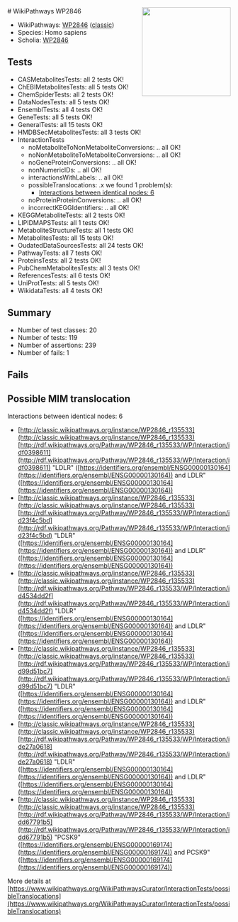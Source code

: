 <img style="float: right; width: 200px" src="https://upload.wikimedia.org/wikipedia/commons/thumb/8/83/Wplogo_with_text_500.png/640px-Wplogo_with_text_500.png" />
# WikiPathways WP2846

* WikiPathways: [WP2846](https://wikipathways.org/pathways/WP2846) ([classic](https://classic.wikipathways.org/instance/WP2846))
* Species: Homo sapiens
* Scholia: [WP2846](https://scholia.toolforge.org/wikipathways/WP2846)
## Tests
* CASMetabolitesTests: all 2 tests OK!
* ChEBIMetabolitesTests: all 5 tests OK!
* ChemSpiderTests: all 2 tests OK!
* DataNodesTests: all 5 tests OK!
* EnsemblTests: all 4 tests OK!
* GeneTests: all 5 tests OK!
* GeneralTests: all 15 tests OK!
* HMDBSecMetabolitesTests: all 3 tests OK!
* InteractionTests
    * noMetaboliteToNonMetaboliteConversions: .. all OK!
    * noNonMetaboliteToMetaboliteConversions: .. all OK!
    * noGeneProteinConversions: .. all OK!
    * nonNumericIDs: .. all OK!
    * interactionsWithLabels: .. all OK!
    * possibleTranslocations: .x we found 1 problem(s):
        * [Interactions between identical nodes: 6](#1c11820b)
    * noProteinProteinConversions: .. all OK!
    * incorrectKEGGIdentifiers: .. all OK!
* KEGGMetaboliteTests: all 2 tests OK!
* LIPIDMAPSTests: all 1 tests OK!
* MetaboliteStructureTests: all 1 tests OK!
* MetabolitesTests: all 15 tests OK!
* OudatedDataSourcesTests: all 24 tests OK!
* PathwayTests: all 7 tests OK!
* ProteinsTests: all 2 tests OK!
* PubChemMetabolitesTests: all 3 tests OK!
* ReferencesTests: all 6 tests OK!
* UniProtTests: all 5 tests OK!
* WikidataTests: all 4 tests OK!


## Summary

* Number of test classes: 20
* Number of tests: 119
* Number of assertions: 239
* Number of fails: 1

## Fails

<a name="1c11820b" />

## Possible MIM translocation

Interactions between identical nodes: 6

* [http://classic.wikipathways.org/instance/WP2846_r135533](http://classic.wikipathways.org/instance/WP2846_r135533) [http://rdf.wikipathways.org/Pathway/WP2846_r135533/WP/Interaction/idf0398611](http://rdf.wikipathways.org/Pathway/WP2846_r135533/WP/Interaction/idf0398611) "LDLR" ([https://identifiers.org/ensembl/ENSG00000130164](https://identifiers.org/ensembl/ENSG00000130164)) and 
LDLR" ([https://identifiers.org/ensembl/ENSG00000130164](https://identifiers.org/ensembl/ENSG00000130164))
* [http://classic.wikipathways.org/instance/WP2846_r135533](http://classic.wikipathways.org/instance/WP2846_r135533) [http://rdf.wikipathways.org/Pathway/WP2846_r135533/WP/Interaction/id23f4c5bd](http://rdf.wikipathways.org/Pathway/WP2846_r135533/WP/Interaction/id23f4c5bd) "LDLR" ([https://identifiers.org/ensembl/ENSG00000130164](https://identifiers.org/ensembl/ENSG00000130164)) and 
LDLR" ([https://identifiers.org/ensembl/ENSG00000130164](https://identifiers.org/ensembl/ENSG00000130164))
* [http://classic.wikipathways.org/instance/WP2846_r135533](http://classic.wikipathways.org/instance/WP2846_r135533) [http://rdf.wikipathways.org/Pathway/WP2846_r135533/WP/Interaction/id4534dd2f](http://rdf.wikipathways.org/Pathway/WP2846_r135533/WP/Interaction/id4534dd2f) "LDLR" ([https://identifiers.org/ensembl/ENSG00000130164](https://identifiers.org/ensembl/ENSG00000130164)) and 
LDLR" ([https://identifiers.org/ensembl/ENSG00000130164](https://identifiers.org/ensembl/ENSG00000130164))
* [http://classic.wikipathways.org/instance/WP2846_r135533](http://classic.wikipathways.org/instance/WP2846_r135533) [http://rdf.wikipathways.org/Pathway/WP2846_r135533/WP/Interaction/id99d51bc7](http://rdf.wikipathways.org/Pathway/WP2846_r135533/WP/Interaction/id99d51bc7) "LDLR" ([https://identifiers.org/ensembl/ENSG00000130164](https://identifiers.org/ensembl/ENSG00000130164)) and 
LDLR" ([https://identifiers.org/ensembl/ENSG00000130164](https://identifiers.org/ensembl/ENSG00000130164))
* [http://classic.wikipathways.org/instance/WP2846_r135533](http://classic.wikipathways.org/instance/WP2846_r135533) [http://rdf.wikipathways.org/Pathway/WP2846_r135533/WP/Interaction/ide27a0618](http://rdf.wikipathways.org/Pathway/WP2846_r135533/WP/Interaction/ide27a0618) "LDLR" ([https://identifiers.org/ensembl/ENSG00000130164](https://identifiers.org/ensembl/ENSG00000130164)) and 
LDLR" ([https://identifiers.org/ensembl/ENSG00000130164](https://identifiers.org/ensembl/ENSG00000130164))
* [http://classic.wikipathways.org/instance/WP2846_r135533](http://classic.wikipathways.org/instance/WP2846_r135533) [http://rdf.wikipathways.org/Pathway/WP2846_r135533/WP/Interaction/idd67791b5](http://rdf.wikipathways.org/Pathway/WP2846_r135533/WP/Interaction/idd67791b5) "PCSK9" ([https://identifiers.org/ensembl/ENSG00000169174](https://identifiers.org/ensembl/ENSG00000169174)) and 
PCSK9" ([https://identifiers.org/ensembl/ENSG00000169174](https://identifiers.org/ensembl/ENSG00000169174))


More details at [https://www.wikipathways.org/WikiPathwaysCurator/InteractionTests/possibleTranslocations](https://www.wikipathways.org/WikiPathwaysCurator/InteractionTests/possibleTranslocations)

